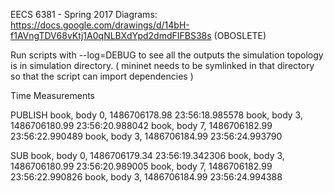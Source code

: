 EECS 6381 - Spring 2017
Diagrams: https://docs.google.com/drawings/d/14bH-f1AVngTDV68vKtj1A0qNLBXdYpd2dmdFIFBS38s (OBOSLETE)


Run scripts with --log=DEBUG to see all the outputs
the simulation topology is in simulation directory. ( mininet needs to be symlinked in that directory so that the script can import dependencies )

Time Measurements

PUBLISH
book, body 0, 1486706178.98
23:56:18.985578
book, body 3, 1486706180.99
23:56:20.988042
book, body 7, 1486706182.99
23:56:22.990489
book, body 3, 1486706184.99
23:56:24.993790

SUB
book, body 0, 1486706179.34
23:56:19.342306
book, body 3, 1486706180.99
23:56:20.989005
book, body 7, 1486706182.99
23:56:22.990826
book, body 3, 1486706184.99
23:56:24.994388
